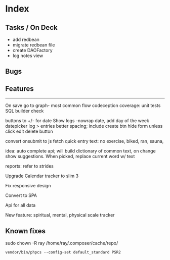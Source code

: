 # Index

## Tasks / On Deck

- add redbean
- migrate redbean file
- create DAOFactory
- log notes view

## Bugs

## Features

----
On save go to graph- most common flow
codeception coverage: unit tests
  SQL builder check

buttons to +/- for date
Show logs -nowrap date, add day of the week
datepicker
log > entries
    better spacing; include create btn
    hide form unless click edit
    delete button

convert onsubmit to js fetch
quick entry text:
   no exercise, biked, ran, sauna,

idea: auto complete api; will build dictionary of common text, on change show suggestions. When picked, replace current word w/ text

reports: refer to strides

Upgrade Calendar tracker to slim 3

Fix responsive design

Convert to SPA

Api for all data

New feature: spiritual, mental, physical scale tracker

## Known fixes

sudo chown -R ray /home/ray/.composer/cache/repo/

`vendor/bin/phpcs --config-set default_standard PSR2`
